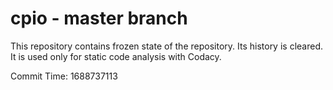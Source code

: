# cpio - master branch

This repository contains frozen state of the repository.
Its history is cleared. It is used only for static code
analysis with Codacy.

Commit Time: 1688737113